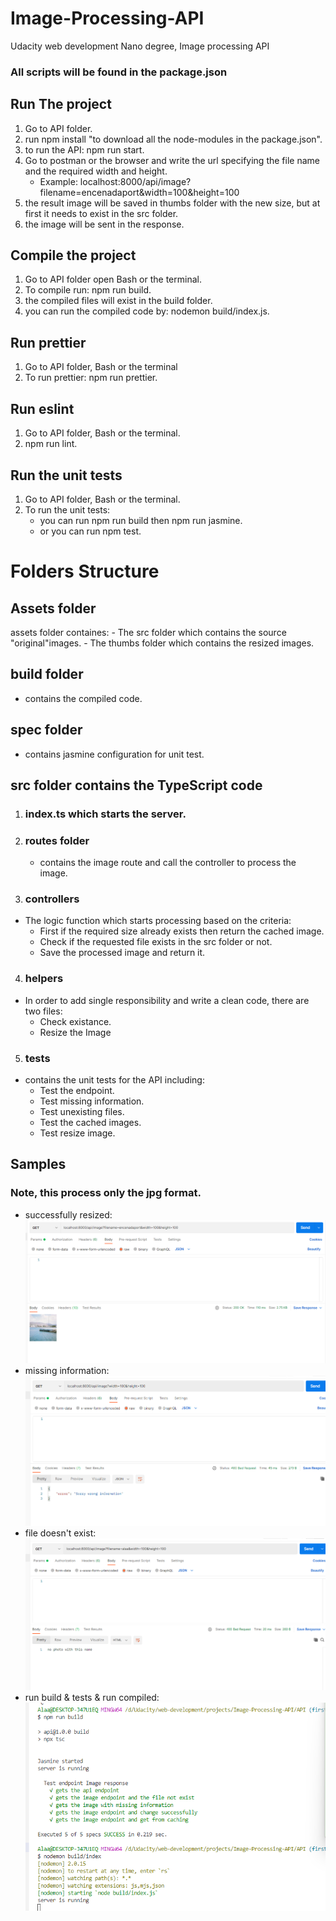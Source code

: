 # Image-Processing-API
Udacity web development Nano degree, Image processing API
### All scripts will be found in the package.json
## Run The project
1. Go to API folder.
2. run npm install "to download all the node-modules in the package.json".
3. to run the API: npm run start.
4. Go to postman or the browser and write the url specifying the file name and the required width and height.
    - Example: localhost:8000/api/image?filename=encenadaport&width=100&height=100
5. the result image will be saved in thumbs folder with the new size, but at first it needs to exist in the src folder.
6. the image will be sent in the response.
## Compile the project
1. Go to API folder open Bash or the terminal.
2. To compile run: npm run build.
3. the compiled files will exist in the build folder.
4. you can run the compiled code by: nodemon build/index.js.
## Run prettier
1. Go to API folder, Bash or the terminal
2. To run prettier: npm run prettier.
## Run eslint
1. Go to API folder, Bash or the terminal. 
2. npm run lint.
## Run the unit tests
1. Go to API folder, Bash or the terminal.
2. To run the unit tests:
    - you can run npm run build then npm run jasmine.
    - or you can run npm test.

# Folders Structure
## Assets folder
assets folder containes:
    - The src folder which contains the source "original"images.
    - The thumbs folder which contains the resized images.
## build folder
- contains the compiled code.
## spec folder
- contains jasmine configuration for unit test.
## src folder contains the TypeScript code
1. ### index.ts which starts the server.
2. ### routes folder
    - contains the image route and call the controller to process the image.
3. ### controllers 
- The logic function which starts processing based on the criteria:
    - First if the required size already exists then return the cached image.
    - Check if the requested file exists in the src folder or not.
    - Save the processed image and return it.
4. ###  helpers
- In order to add single responsibility and write a clean code, there are two files:
    - Check existance.
    - Resize the Image
5. ### tests
- contains the unit tests for the API including:
    - Test the endpoint.
    - Test missing information.
    - Test unexisting files.
    - Test the cached images.
    - Test resize image.
## Samples
### Note, this process only the jpg format.
- successfully resized:
![My Image](API/samples/sample1.png)
- missing information:
![My Image](API/samples/sample2-wrong.png)
- file doesn't exist:
![My Image](API/samples/sample3-unexist.png)
- run build & tests & run compiled:
![My Image](API/samples/build-test-runCompiled.png)



